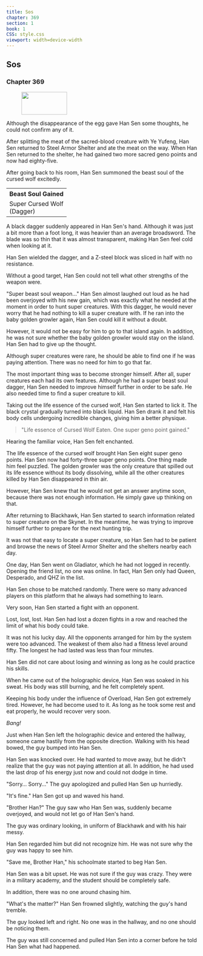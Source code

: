```yaml
---
title: Sos
chapter: 369
section: 1
book: 1
CSS: style.css
viewport: width=device-width
---
```


## Sos

### Chapter 369

<figure>
	<img src="../Images/gem.gif" alt="" id="gem" width="120" height="60" />
</figure>

Although the disappearance of the egg gave Han Sen some thoughts, he could not confirm any of it.

After splitting the meat of the sacred-blood creature with Ye Yufeng, Han Sen returned to Steel Armor Shelter and ate the meat on the way. When Han Sen returned to the shelter, he had gained two more sacred geno points and now had eighty-five.

After going back to his room, Han Sen summoned the beast soul of the cursed wolf excitedly.

<div class="tables">
	<table class="beast">
		<tr>
			<th>Beast Soul Gained</th>
		</tr><tr>
			<td>Super Cursed Wolf<br>
				<span class="type">(Dagger)</span></td>
		</tr>
	</table>
	<!-- Type of beast soul of cursed wolf: weapon. -->
</div>

A black dagger suddenly appeared in Han Sen's hand. Although it was just a bit more than a foot long, it was heavier than an average broadsword. The blade was so thin that it was almost transparent, making Han Sen feel cold when looking at it.

Han Sen wielded the dagger, and a Z-steel block was sliced in half with no resistance.

Without a good target, Han Sen could not tell what other strengths of the weapon were.

"Super beast soul weapon…" Han Sen almost laughed out loud as he had been overjoyed with his new gain, which was exactly what he needed at the moment in order to hunt super creatures. With this dagger, he would never worry that he had nothing to kill a super creature with. If he ran into the baby golden growler again, Han Sen could kill it without a doubt.

However, it would not be easy for him to go to that island again. In addition, he was not sure whether the baby golden growler would stay on the island. Han Sen had to give up the thought.

Although super creatures were rare, he should be able to find one if he was paying attention. There was no need for him to go that far.

The most important thing was to become stronger himself. After all, super creatures each had its own features. Although he had a super beast soul dagger, Han Sen needed to improve himself further in order to be safe. He also needed time to find a super creature to kill.

Taking out the life essence of the cursed wolf, Han Sen started to lick it. The black crystal gradually turned into black liquid. Han Sen drank it and felt his body cells undergoing incredible changes, giving him a better physique.

> "Life essence of Cursed Wolf Eaten. One super geno point gained."
<!--"Life Essence Of Cursed Wolf Eaten. One Super Geno Point Gained."-->

Hearing the familiar voice, Han Sen felt enchanted.

The life essence of the cursed wolf brought Han Sen eight super geno points. Han Sen now had forty-three super geno points. One thing made him feel puzzled. The golden growler was the only creature that spilled out its life essence without its body dissolving, while all the other creatures killed by Han Sen disappeared in thin air.

However, Han Sen knew that he would not get an answer anytime soon, because there was not enough information. He simply gave up thinking on that.

After returning to Blackhawk, Han Sen started to search information related to super creature on the Skynet. In the meantime, he was trying to improve himself further to prepare for the next hunting trip.

It was not that easy to locate a super creature, so Han Sen had to be patient and browse the news of Steel Armor Shelter and the shelters nearby each day.

One day, Han Sen went on Gladiator, which he had not logged in recently. Opening the friend list, no one was online. In fact, Han Sen only had Queen, Desperado, and QHZ in the list.

Han Sen chose to be matched randomly. There were so many advanced players on this platform that he always had something to learn.

Very soon, Han Sen started a fight with an opponent.

Lost, lost, lost. Han Sen had lost a dozen fights in a row and reached the limit of what his body could take.

It was not his lucky day. All the opponents arranged for him by the system were too advanced. The weakest of them also had a fitness level around fifty. The longest he had lasted was less than four minutes.

Han Sen did not care about losing and winning as long as he could practice his skills.

When he came out of the holographic device, Han Sen was soaked in his sweat. His body was still burning, and he felt completely spent.

Keeping his body under the influence of Overload, Han Sen got extremely tired. However, he had become used to it. As long as he took some rest and eat properly, he would recover very soon.

*Bang!*

Just when Han Sen left the holographic device and entered the hallway, someone came hastily from the opposite direction. Walking with his head bowed, the guy bumped into Han Sen.

Han Sen was knocked over. He had wanted to move away, but he didn't realize that the guy was not paying attention at all. In addition, he had used the last drop of his energy just now and could not dodge in time.

"Sorry… Sorry…" The guy apologized and pulled Han Sen up hurriedly.

"It's fine." Han Sen got up and waved his hand.

"Brother Han?" The guy saw who Han Sen was, suddenly became overjoyed, and would not let go of Han Sen's hand.

The guy was ordinary looking, in uniform of Blackhawk and with his hair messy.

Han Sen regarded him but did not recognize him. He was not sure why the guy was happy to see him.

"Save me, Brother Han," his schoolmate started to beg Han Sen.

Han Sen was a bit upset. He was not sure if the guy was crazy. They were in a military academy, and the student should be completely safe.

In addition, there was no one around chasing him.

"What's the matter?" Han Sen frowned slightly, watching the guy's hand tremble.

The guy looked left and right. No one was in the hallway, and no one should be noticing them.

The guy was still concerned and pulled Han Sen into a corner before he told Han Sen what had happened.